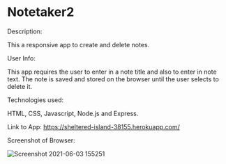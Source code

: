 # Notetaker2

Description:

This a responsive app to create and delete notes.  



User Info:

This app requires the user to enter in a note title and also to enter in note text.  The note is saved and stored on the browser until the user selects to delete it. 



Technologies used:

HTML, CSS, Javascript, Node.js and Express.


Link to App:
https://sheltered-island-38155.herokuapp.com/

Screenshot of Browser:

![Screenshot 2021-06-03 155251](https://user-images.githubusercontent.com/69978605/120716970-085d6e00-c484-11eb-8dcf-396604a35370.png)









